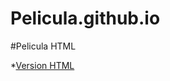 # Pelicula.github.io
#Pelicula HTML


*[Version HTML](https://marioglez08.github.io/PeliculaMarioGlez.github.io/VersionHTML_MarioGlez)
